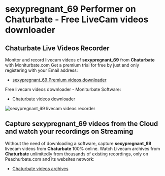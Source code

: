# sexypregnant_69 Performer on Chaturbate - Free LiveCam videos downloader

## Chaturbate Live Videos Recorder

Monitor and record livecam videos of **sexypregnant_69** from **Chaturbate** with Moniturbate.com
Get a premium trial for free by just and only registering with your Email address:
* [sexypregnant_69 Premium videos downloader](https://moniturbate.com/request-demo-licence-key.html)

Free livecam videos downloader - Moniturbate Software:
* [Chaturbate videos downloader](https://moniturbate.com/moniturbate-download-software.html)

![sexypregnant_69 livecam videos recorder](https://peachurnet.com/templates/moniturbate-software.png)


## Capture sexypregnant_69 videos from the Cloud and watch your recordings on Streaming

Without the need of downloading a software, capture **sexypregnant_69** livecam videos from **Chaturbate** 100% online.
Watch Livecam archives from **Chaturbate** unlimitedly from thousands of existing recordings, only on Peachurbate.com and its websites network:
* [Chaturbate videos archives](https://peachurnet.com/)